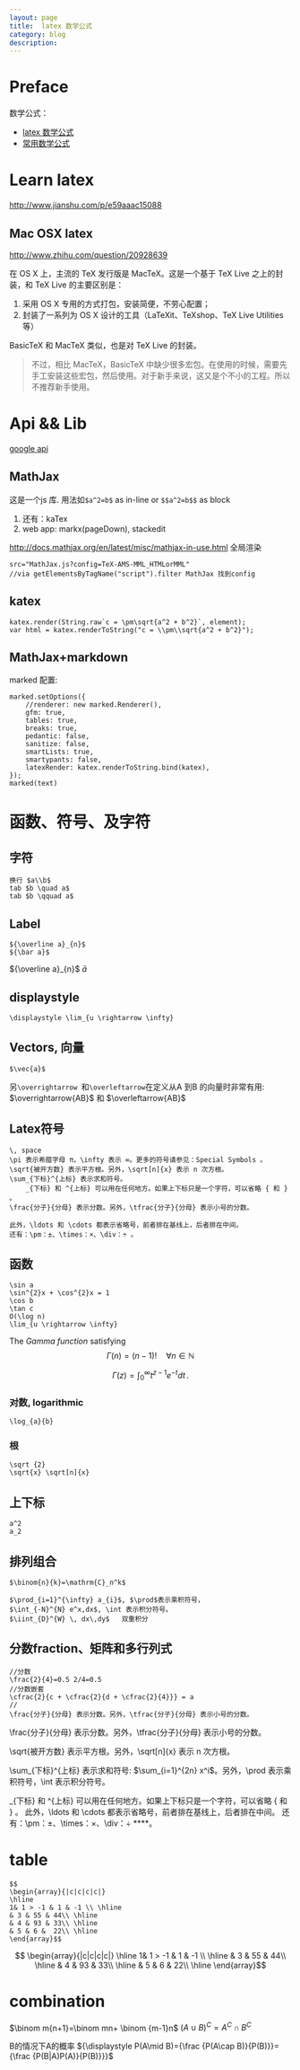 ```yaml
---
layout: page
title:	latex 数学公式
category: blog
description:
---
```

# Preface
数学公式：
- [latex 数学公式](http://zh.wikipedia.org/wiki/Help:%E6%95%B0%E5%AD%A6%E5%85%AC%E5%BC%8F)
- [常用数学公式](http://www.ituring.com.cn/article/32403)

# Learn latex
http://www.jianshu.com/p/e59aaac15088

## Mac OSX latex
http://www.zhihu.com/question/20928639

在 OS X 上，主流的 TeX 发行版是 MacTeX。这是一个基于 TeX Live 之上的封装，和 TeX Live 的主要区别是：
1. 采用 OS X 专用的方式打包，安装简便，不劳心配置；
2. 封装了一系列为 OS X 设计的工具（LaTeXit、TeXshop、TeX Live Utilities 等）

BasicTeX 和 MacTeX 类似，也是对 TeX Live 的封装。
> 不过，相比 MacTeX，BasicTeX 中缺少很多宏包。在使用的时候，需要先手工安装这些宏包，然后使用。对于新手来说，这又是个不小的工程。所以不推荐新手使用。

# Api && Lib
[google api](http://chart.apis.google.com/chart?cht=tx&chl=O%28%5Clog+n%29)

## MathJax
这是一个js 库. 用法如`$a^2=b$` as in-line or `$$a^2=b$$` as block
1. 还有：kaTex
2. web app: markx(pageDown), stackedit

http://docs.mathjax.org/en/latest/misc/mathjax-in-use.html 全局渲染

    src="MathJax.js?config=TeX-AMS-MML_HTMLorMML"
    //via getElementsByTagName("script").filter MathJax 找到config

## katex

    katex.render(String.raw`c = \pm\sqrt{a^2 + b^2}`, element);
    var html = katex.renderToString("c = \\pm\\sqrt{a^2 + b^2}");

## MathJax+markdown
marked 配置:

	marked.setOptions({
		//renderer: new marked.Renderer(),
		gfm: true,
		tables: true,
		breaks: true,
		pedantic: false,
		sanitize: false, 
		smartLists: true,
		smartypants: false,
		latexRender: katex.renderToString.bind(katex),
	});
    marked(text)

# 函数、符号、及字符
## 字符
    换行 $a\\b$
    tab $b \quad a$
    tab $b \qquad a$

## Label

    ${\overline a}_{n}$
    ${\bar a}$

${\overline a}_{n}$
${\bar a}$

## displaystyle

    \displaystyle \lim_{u \rightarrow \infty}

## Vectors, 向量

    $\vec{a}$

另`\overrightarrow `和`\overleftarrow`在定义从A 到B 的向量时非常有用:
$\overrightarrow{AB}$ 和 $\overleftarrow{AB}$

## Latex符号

    \, space
	\pi 表示希腊字母 π，\infty 表示 ∞。更多的符号请参见：Special Symbols 。
	\sqrt{被开方数} 表示平方根。另外，\sqrt[n]{x} 表示 n 次方根。
	\sum_{下标}^{上标} 表示求和符号。
        _{下标} 和 ^{上标} 可以用在任何地方。如果上下标只是一个字符，可以省略 { 和 } 。
	\frac{分子}{分母} 表示分数。另外，\tfrac{分子}{分母} 表示小号的分数。

	此外，\ldots 和 \cdots 都表示省略号，前者排在基线上，后者排在中间。
	还有：\pm：±、\times：×、\div：÷ 。

## 函数
	\sin a
    \sin^{2}x + \cos^{2}x = 1
    \cos b
    \tan c
	O(\log n)
    \lim_{u \rightarrow \infty}

The *Gamma function* satisfying
$$\Gamma(n) = (n-1) !\quad\forall n\in\mathbb N$$

$$
\Gamma(z) = \int_0^\infty t^{z-1}e^{-t}dt\,.
$$

### 对数, logarithmic

    \log_{a}{b}

### 根

    \sqrt {2}
	\sqrt{x} \sqrt[n]{x}

## 上下标
	a^2
	a_2

## 排列组合
    $\binom{n}{k}=\mathrm{C}_n^k$

	$\prod_{i=1}^{\infty} a_{i}$, $\prod$表示乘积符号，
	$\int_{-N}^{N} e^x,dx$, \int 表示积分符号。
    $\iint_{D}^{W} \, dx\,dy$	双重积分

## 分数fraction、矩阵和多行列式

	//分数
	\frac{2}{4}=0.5 2/4=0.5
	//分数嵌套
	\cfrac{2}{c + \cfrac{2}{d + \cfrac{2}{4}}} = a
	//
	\frac{分子}{分母} 表示分数。另外，\tfrac{分子}{分母} 表示小号的分数。


\frac{分子}{分母} 表示分数。另外，\tfrac{分子}{分母} 表示小号的分数。

\sqrt{被开方数} 表示平方根。另外，\sqrt[n]{x} 表示 n 次方根。

\sum_{下标}^{上标} 表示求和符号: $\sum_{i=1}^{2n} x^i$。另外，\prod 表示乘积符号，\int 表示积分符号。

_{下标} 和 ^{上标} 可以用在任何地方。如果上下标只是一个字符，可以省略 { 和 } 。
此外，\ldots 和 \cdots 都表示省略号，前者排在基线上，后者排在中间。
还有：\pm：±、\times：×、\div：÷ ****。

# table

    $$ 
    \begin{array}{|c|c|c|c|}
    \hline
    1& 1 > -1 & 1 & -1 \\ \hline
    & 3 & 55 & 44\\ \hline
    & 4 & 93 & 33\\ \hline
    & 5 & 6 &  22\\ \hline
    \end{array}$$

$$ 
\begin{array}{|c|c|c|c|}
\hline
1& 1 > -1 & 1 & -1 \\ \hline
& 3 & 55 & 44\\ \hline
& 4 & 93 & 33\\ \hline
& 5 & 6 &  22\\ \hline
\end{array}$$

# combination
$\binom m{n+1}=\binom mn+ \binom {m-1}n$
$(A\cup B)^{C}=A^{C}\cap B^{C}$

B的情况下A的概率	${\displaystyle P(A\mid B)={\frac {P(A\cap B)}{P(B)}}={\frac {P(B|A)P(A)}{P(B)}}}$

